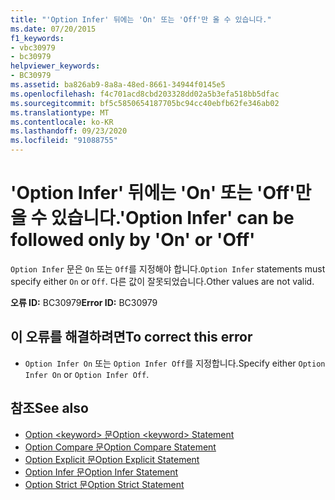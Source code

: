 ```yaml
---
title: "'Option Infer' 뒤에는 'On' 또는 'Off'만 올 수 있습니다."
ms.date: 07/20/2015
f1_keywords:
- vbc30979
- bc30979
helpviewer_keywords:
- BC30979
ms.assetid: ba826ab9-8a8a-48ed-8661-34944f0145e5
ms.openlocfilehash: f4c701acd8cbd203328dd02a5b3efa518bb5dfac
ms.sourcegitcommit: bf5c5850654187705bc94cc40ebfb62fe346ab02
ms.translationtype: MT
ms.contentlocale: ko-KR
ms.lasthandoff: 09/23/2020
ms.locfileid: "91088755"
---
```

# <a name="option-infer-can-be-followed-only-by-on-or-off"></a><span data-ttu-id="48c86-102">'Option Infer' 뒤에는 'On' 또는 'Off'만 올 수 있습니다.</span><span class="sxs-lookup"><span data-stu-id="48c86-102">'Option Infer' can be followed only by 'On' or 'Off'</span></span>

<span data-ttu-id="48c86-103">`Option Infer` 문은 `On` 또는 `Off`를 지정해야 합니다.</span><span class="sxs-lookup"><span data-stu-id="48c86-103">`Option Infer` statements must specify either `On` or `Off`.</span></span> <span data-ttu-id="48c86-104">다른 값이 잘못되었습니다.</span><span class="sxs-lookup"><span data-stu-id="48c86-104">Other values are not valid.</span></span>  
  
 <span data-ttu-id="48c86-105">**오류 ID:** BC30979</span><span class="sxs-lookup"><span data-stu-id="48c86-105">**Error ID:** BC30979</span></span>  
  
## <a name="to-correct-this-error"></a><span data-ttu-id="48c86-106">이 오류를 해결하려면</span><span class="sxs-lookup"><span data-stu-id="48c86-106">To correct this error</span></span>  
  
- <span data-ttu-id="48c86-107">`Option Infer On` 또는 `Option Infer Off`를 지정합니다.</span><span class="sxs-lookup"><span data-stu-id="48c86-107">Specify either `Option Infer On` or `Option Infer Off`.</span></span>  
  
## <a name="see-also"></a><span data-ttu-id="48c86-108">참조</span><span class="sxs-lookup"><span data-stu-id="48c86-108">See also</span></span>

- [<span data-ttu-id="48c86-109">Option \<keyword> 문</span><span class="sxs-lookup"><span data-stu-id="48c86-109">Option \<keyword> Statement</span></span>](../language-reference/statements/option-keyword-statement.md)
- [<span data-ttu-id="48c86-110">Option Compare 문</span><span class="sxs-lookup"><span data-stu-id="48c86-110">Option Compare Statement</span></span>](../language-reference/statements/option-compare-statement.md)
- [<span data-ttu-id="48c86-111">Option Explicit 문</span><span class="sxs-lookup"><span data-stu-id="48c86-111">Option Explicit Statement</span></span>](../language-reference/statements/option-explicit-statement.md)
- [<span data-ttu-id="48c86-112">Option Infer 문</span><span class="sxs-lookup"><span data-stu-id="48c86-112">Option Infer Statement</span></span>](../language-reference/statements/option-infer-statement.md)
- [<span data-ttu-id="48c86-113">Option Strict 문</span><span class="sxs-lookup"><span data-stu-id="48c86-113">Option Strict Statement</span></span>](../language-reference/statements/option-strict-statement.md)
